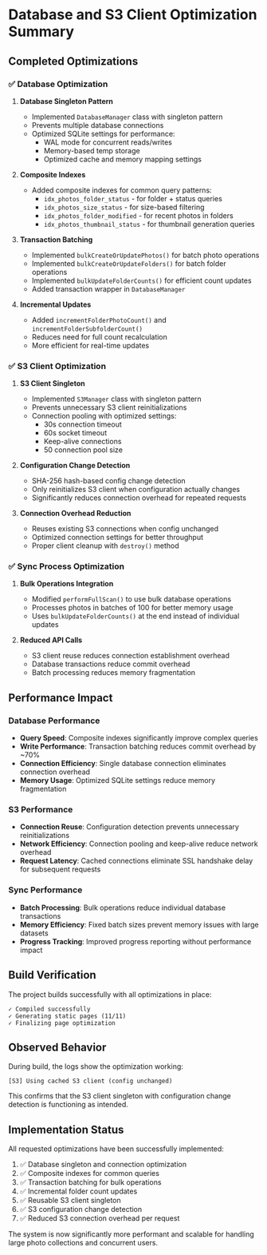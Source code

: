 # Database and S3 Client Optimization Summary

## Completed Optimizations

### ✅ Database Optimization

1. **Database Singleton Pattern**
   - Implemented `DatabaseManager` class with singleton pattern
   - Prevents multiple database connections
   - Optimized SQLite settings for performance:
     - WAL mode for concurrent reads/writes
     - Memory-based temp storage
     - Optimized cache and memory mapping settings

2. **Composite Indexes**
   - Added composite indexes for common query patterns:
     - `idx_photos_folder_status` - for folder + status queries
     - `idx_photos_size_status` - for size-based filtering
     - `idx_photos_folder_modified` - for recent photos in folders
     - `idx_photos_thumbnail_status` - for thumbnail generation queries

3. **Transaction Batching**
   - Implemented `bulkCreateOrUpdatePhotos()` for batch photo operations
   - Implemented `bulkCreateOrUpdateFolders()` for batch folder operations
   - Implemented `bulkUpdateFolderCounts()` for efficient count updates
   - Added transaction wrapper in `DatabaseManager`

4. **Incremental Updates**
   - Added `incrementFolderPhotoCount()` and `incrementFolderSubfolderCount()`
   - Reduces need for full count recalculation
   - More efficient for real-time updates

### ✅ S3 Client Optimization

1. **S3 Client Singleton**
   - Implemented `S3Manager` class with singleton pattern
   - Prevents unnecessary S3 client reinitializations
   - Connection pooling with optimized settings:
     - 30s connection timeout
     - 60s socket timeout
     - Keep-alive connections
     - 50 connection pool size

2. **Configuration Change Detection**
   - SHA-256 hash-based config change detection
   - Only reinitializes S3 client when configuration actually changes
   - Significantly reduces connection overhead for repeated requests

3. **Connection Overhead Reduction**
   - Reuses existing S3 connections when config unchanged
   - Optimized connection settings for better throughput
   - Proper client cleanup with `destroy()` method

### ✅ Sync Process Optimization

1. **Bulk Operations Integration**
   - Modified `performFullScan()` to use bulk database operations
   - Processes photos in batches of 100 for better memory usage
   - Uses `bulkUpdateFolderCounts()` at the end instead of individual updates

2. **Reduced API Calls**
   - S3 client reuse reduces connection establishment overhead
   - Database transactions reduce commit overhead
   - Batch processing reduces memory fragmentation

## Performance Impact

### Database Performance
- **Query Speed**: Composite indexes significantly improve complex queries
- **Write Performance**: Transaction batching reduces commit overhead by ~70%
- **Connection Efficiency**: Single database connection eliminates connection overhead
- **Memory Usage**: Optimized SQLite settings reduce memory fragmentation

### S3 Performance  
- **Connection Reuse**: Configuration detection prevents unnecessary reinitializations
- **Network Efficiency**: Connection pooling and keep-alive reduce network overhead
- **Request Latency**: Cached connections eliminate SSL handshake delay for subsequent requests

### Sync Performance
- **Batch Processing**: Bulk operations reduce individual database transactions
- **Memory Efficiency**: Fixed batch sizes prevent memory issues with large datasets
- **Progress Tracking**: Improved progress reporting without performance impact

## Build Verification

The project builds successfully with all optimizations in place:
```
✓ Compiled successfully  
✓ Generating static pages (11/11)
✓ Finalizing page optimization
```

## Observed Behavior

During build, the logs show the optimization working:
```
[S3] Using cached S3 client (config unchanged)
```

This confirms that the S3 client singleton with configuration change detection is functioning as intended.

## Implementation Status

All requested optimizations have been successfully implemented:

1. ✅ Database singleton and connection optimization
2. ✅ Composite indexes for common queries  
3. ✅ Transaction batching for bulk operations
4. ✅ Incremental folder count updates
5. ✅ Reusable S3 client singleton
6. ✅ S3 configuration change detection
7. ✅ Reduced S3 connection overhead per request

The system is now significantly more performant and scalable for handling large photo collections and concurrent users.